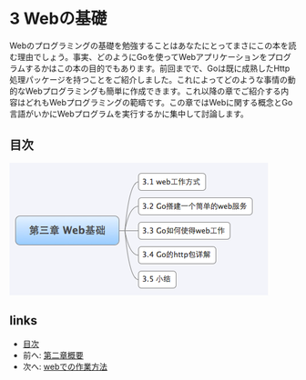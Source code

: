 # 3 Webの基礎

Webのプログラミングの基礎を勉強することはあなたにとってまさにこの本を読む理由でしょう。事実、どのようにGoを使ってWebアプリケーションをプログラムするかはこの本の目的でもあります。前回までで、Goは既に成熟したHttp処理パッケージを持つことをご紹介しました。これによってどのような事情の動的なWebプログラミングも簡単に作成できます。これ以降の章でご紹介する内容はどれもWebプログラミングの範疇です。この章ではWebに関する概念とGo言語がいかにWebプログラムを実行するかに集中して討論します。

## 目次
![](images/navi3.png?raw=true)

## links
   * [目次](<preface.md>)
   * 前へ: [第二章概要](<02.8.md>)
   * 次へ: [webでの作業方法](<03.1.md>)
